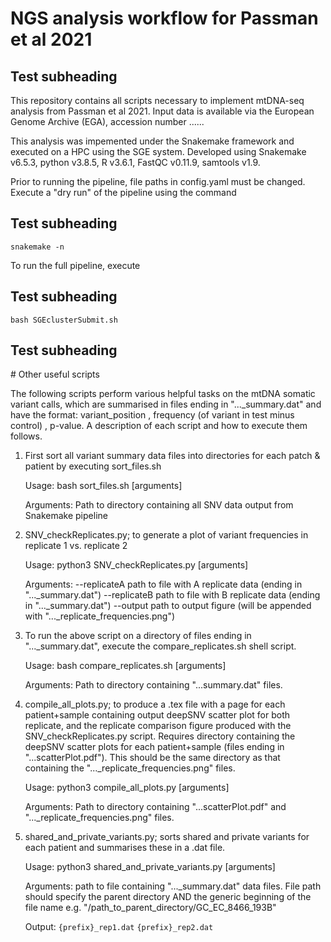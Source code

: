# NGS analysis workflow for Passman et al 2021

## Test subheading

This repository contains all scripts necessary to implement mtDNA-seq analysis from Passman et al 2021. Input data is available via the European Genome Archive (EGA), accession number ...... 

This analysis was impemented under the Snakemake framework and executed on a HPC using the SGE system. Developed using Snakemake v6.5.3, python v3.8.5, R v3.6.1, FastQC v0.11.9, samtools v1.9. 

Prior to running the pipeline, file paths in config.yaml must be changed. Execute a "dry run" of the pipeline using the command

## Test subheading

```
snakemake -n
``` 

To run the full pipeline, execute 

## Test subheading

```
bash SGEclusterSubmit.sh
```

## Test subheading

# Other useful scripts

The following scripts perform various helpful tasks on the mtDNA somatic variant calls, which are summarised in files ending in "...\_summary.dat" and have the format: variant\_position , frequency (of variant in test minus control) , p-value. A description of each script and how to execute them follows.

1) First sort all variant summary data files into directories for each patch & patient by executing sort\_files.sh

	Usage:
		bash sort_files.sh [arguments]
	
	Arguments:
		Path to directory containing all SNV data output from Snakemake pipeline


2) SNV\_checkReplicates.py; to generate a plot of variant frequencies in replicate 1 vs. replicate 2

	Usage:
		python3 SNV_checkReplicates.py [arguments]
	
	Arguments:
		--replicateA	path to file with A replicate data (ending in "..._summary.dat")
		--replicateB	path to file with B replicate data (ending in "..._summary.dat")
		--output	path to output figure (will be appended with "..._replicate_frequencies.png")


3) To run the above script on a directory of files ending in "...\_summary.dat", execute the compare\_replicates.sh shell script.

	Usage:
		bash compare_replicates.sh [arguments]
	
	Arguments:
		Path to directory containing "...summary.dat" files.


4) compile\_all\_plots.py; to produce a .tex file with a page for each patient+sample containing output deepSNV scatter plot
   for both replicate, and the replicate comparison figure produced with the SNV\_checkReplicates.py script. Requires directory
   containing the deepSNV scatter plots for each patient+sample (files ending in "...scatterPlot.pdf"). This should be the
   same directory as that containing the "...\_replicate\_frequencies.png" files.

	Usage:
		python3 compile_all_plots.py [arguments]
	
	Arguments:
		 Path to directory containing "...scatterPlot.pdf" and "..._replicate_frequencies.png" files.

5) shared\_and\_private\_variants.py; sorts shared and private variants for each patient and summarises these in a .dat file.

	Usage:
		python3 shared_and_private_variants.py [arguments]

	Arguments:
		path to file containing "..._summary.dat" data files. File path should specify the parent directory AND the generic 
		beginning of the file name e.g. "/path_to_parent_directory/GC_EC_8466_193B"

	Output:
		`{prefix}_rep1.dat`
		`{prefix}_rep2.dat`

